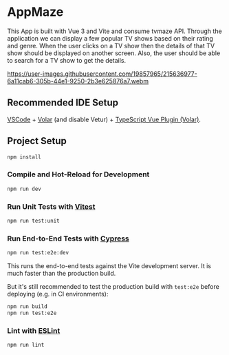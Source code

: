 # AppMaze

This App is built with Vue 3 and Vite and consume tvmaze API. Through the application we can display a few popular TV shows based on their rating and genre. When the user clicks on a TV show then the details of that TV show should
be displayed on another screen. Also, the user should be able to search for a TV show to get
the details.

https://user-images.githubusercontent.com/19857965/215636977-6a11cab6-305b-44e1-9250-2b3e625876a7.webm

## Recommended IDE Setup

[VSCode](https://code.visualstudio.com/) + [Volar](https://marketplace.visualstudio.com/items?itemName=Vue.volar) (and disable Vetur) + [TypeScript Vue Plugin (Volar)](https://marketplace.visualstudio.com/items?itemName=Vue.vscode-typescript-vue-plugin).

## Project Setup

```sh
npm install
```

### Compile and Hot-Reload for Development

```sh
npm run dev
```

### Run Unit Tests with [Vitest](https://vitest.dev/)

```sh
npm run test:unit
```

### Run End-to-End Tests with [Cypress](https://www.cypress.io/)

```sh
npm run test:e2e:dev
```

This runs the end-to-end tests against the Vite development server.
It is much faster than the production build.

But it's still recommended to test the production build with `test:e2e` before deploying (e.g. in CI environments):

```sh
npm run build
npm run test:e2e
```

### Lint with [ESLint](https://eslint.org/)

```sh
npm run lint
```
